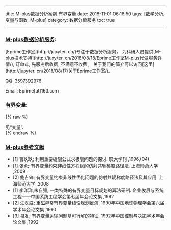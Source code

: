 
---
title: M-plus数据分析案例:有界变量
date: 2018-11-01 06:16:50
tags: [数学分析, 变量与函数, M-plus]
category: 数据分析服务
toc: true

---



<span></span>
<!-- more -->

### [M-plus](/tags/M-plus/)[数据分析服务](/categories/数据分析服务/):
[Eprime工作室](http://jupyter. cn/)专注于数据分析服务。
为科研人员提供[M-plus技术支持](http://jupyter. cn/2018/08/18/Eprime工作室M-plus代做服务详情/), 订单式, 先服务后收费, 不满意不收费。
关于我们的简介可以访问[这里](http://jupyter. cn/2018/08/17/关于Eprime工作室/)。

QQ: 3597392976

Email: Eprime[at]163.com



### 有界变量:

{% raw %}
<div class="p1">见“变量”.</div>
{% endraw %}




### [M-plus](/tags/M-plus/)[参考文献](/categories/数据分析服务/)

- [1]  曹玖玖; 利用重要极限公式求极限问题的探讨. 职大学刊 ,1996,(04)
- [1]  张勇; 有界变量约束非线性方程组的仿射共轭梯度路径法. 上海师范大学 ,2009
- [2]  鲍吉锋; 有界变量约束非线性优化问题的仿射共轭梯度路径法及其应用. 上海师范大学 ,2008
- [1]  李洋洋;朱自强; 一类特殊的有界变量目标规划的算法研制. 企业发展与系统工程——中国系统工程学会第七届年会论文集 ,1992
- [2]  汪汉胜; 重磁异常有界变量线性规划反演. 1990年中国地球物理学会第六届学术年会论文集 ,1990
- [3]  易发; 有界变量运输问题基可行解的特征. 1992年中国控制与决策学术年会论文集 ,1992



